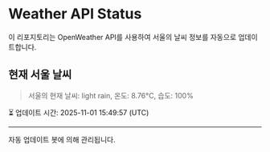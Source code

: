 
# Weather API Status

이 리포지토리는 OpenWeather API를 사용하여 서울의 날씨 정보를 자동으로 업데이트합니다.

## 현재 서울 날씨
> 서울의 현재 날씨: light rain, 온도: 8.76°C, 습도: 100%

⏳ 업데이트 시간: 2025-11-01 15:49:57 (UTC)

---
자동 업데이트 봇에 의해 관리됩니다.
